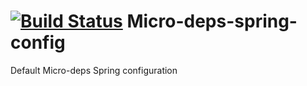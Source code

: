 [![Build Status](https://travis-ci.org/4finance/micro-deps-spring-config.svg?branch=master)](https://travis-ci.org/4finance/micro-deps-spring-config)
Micro-deps-spring-config
=================

Default Micro-deps Spring configuration
